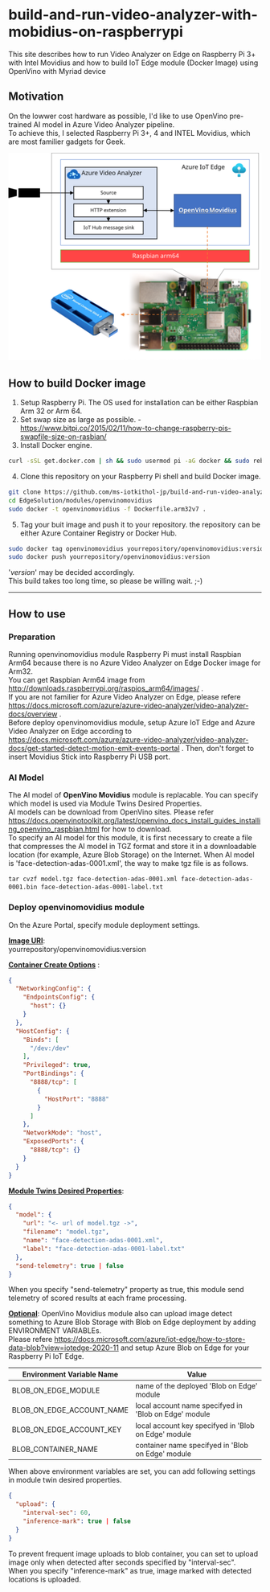 # build-and-run-video-analyzer-with-mobidius-on-raspberrypi
This site describes how to run Video Analyzer on Edge on Raspberry Pi 3+ with Intel Movidius and how to build IoT Edge module (Docker Image) using OpenVino with Myriad device

## Motivation
On the lowwer cost hardware as possible, I'd like to use OpenVino pre-trained AI model in Azure Video Analyzer pipeline.  
To achieve this, I selected Raspberry Pi 3+, 4 and INTEL Movidius, which are most familier gadgets for Geek.  

![arch](images/architecture.svg)

## How to build Docker image  
1. Setup Raspberry Pi. The OS used for installation can be either Raspbian Arm 32 or Arm 64.  
1. Set swap size as large as possible. - https://www.bitpi.co/2015/02/11/how-to-change-raspberry-pis-swapfile-size-on-rasbian/ 
1. Install Docker engine.
```sh
curl -sSL get.docker.com | sh && sudo usermod pi -aG docker && sudo reboot
```
4. Clone this repository on your Raspberry Pi shell and build Docker image.
```sh
git clone https://github.com/ms-iotkithol-jp/build-and-run-video-analyzer-with-mobidius-on-raspberrypi.git
cd EdgeSolution/modules/openvinomovidius
sudo docker -t openvinomovidius -f Dockerfile.arm32v7 .
```
5. Tag your buit image and push it to your repository. the repository can be either Azure Container Registry or Docker Hub.  
```sh
sudo docker tag openvinomovidius yourrepository/openvinomovidius:version
sudo docker push yourrepository/openvinomovidius:version
```
'<i>version</i>' may be decided accordingly.  
This build takes too long time, so please be willing wait. ;-)

---
## How to use  
### Preparation  
Running openvinomovidius module Raspberry Pi must install Raspbian Arm64 because there is no Azure Video Analyzer on Edge Docker image for Arm32.  
You can get Raspbian Arm64 image from http://downloads.raspberrypi.org/raspios_arm64/images/ .  
If you are not familier for Azure Video Analyzer on Edge, please refere https://docs.microsoft.com/azure/azure-video-analyzer/video-analyzer-docs/overview .   
Before deploy openvinomovidius module, setup Azure IoT Edge and Azure Video Analyzer on Edge according to https://docs.microsoft.com/azure/azure-video-analyzer/video-analyzer-docs/get-started-detect-motion-emit-events-portal .
Then, don't forget to insert Movidius Stick into Raspberry Pi USB port.  

### AI Model 
The AI model of <b>OpenVino Movidius</b> module is replacable. You can specify which model is used via Module Twins Desired Properties.  
AI models can be download from OpenVino sites. Please refer https://docs.openvinotoolkit.org/latest/openvino_docs_install_guides_installing_openvino_raspbian.html for how to download.  
To specify an AI model for this module, it is first necessary to create a file that compresses the AI model in TGZ format and store it in a downloadable location (for example, Azure Blob Storage) on the Internet.
When AI model is 'face-detection-adas-0001.xml', the way to make tgz file is as follows.  
```
tar cvzf model.tgz face-detection-adas-0001.xml face-detection-adas-0001.bin face-detection-adas-0001-label.txt
```

### Deploy <b>openvinomovidius</b> module  
On the Azure Portal, specify module deployment settings.

<b><u>Image URI</u></b>:  
yourrepository/openvinomovidius:version 

<b><u>Container Create Options</u></b> :  
```json
{
  "NetworkingConfig": {
    "EndpointsConfig": {
      "host": {}
    }
  },
  "HostConfig": {
    "Binds": [
      "/dev:/dev"
    ],
    "Privileged": true,
    "PortBindings": {
      "8888/tcp": [
        {
          "HostPort": "8888"
        }
      ]
    },
    "NetworkMode": "host",
    "ExposedPorts": {
      "8888/tcp": {}
    }
  }
}
```

<b><u>Module Twins Desired Properties</u></b>:  
```json
{
  "model": {
    "url": "<- url of model.tgz ->",
    "filename": "model.tgz",
    "name": "face-detection-adas-0001.xml",
    "label": "face-detection-adas-0001-label.txt"
  },
  "send-telemetry": true | false
}
```
When you specify "send-telemetry" property as true, this module send telemetry of scored results at each frame processing.



<b><u>Optional</u></b>:
OpenVino Movidius module also can upload image detect something to Azure Blob Storage with Blob on Edge deployment by adding ENVIRONMENT VARIABLEs.  
Please refere https://docs.microsoft.com/azure/iot-edge/how-to-store-data-blob?view=iotedge-2020-11 and setup Azure Blob on Edge for your Raspberry Pi IoT Edge.  

|Environment Variable Name| Value|
|-|-|
|BLOB_ON_EDGE_MODULE| name of the deployed 'Blob on Edge' module|
|BLOB_ON_EDGE_ACCOUNT_NAME|local account name specifyed in 'Blob on Edge' module|
|BLOB_ON_EDGE_ACCOUNT_KEY|local account key specifyed in 'Blob on Edge' module|
|BLOB_CONTAINER_NAME|container name specifyed in 'Blob on Edge' module|

When above environment variables are set, you can add following settings in module twin desired properties.
```json
{
  "upload": {
    "interval-sec": 60,
    "inference-mark": true | false
  }
}
```
To prevent frequent image uploads to blob container, you can set to upload image only when detected after seconds specified by  "interval-sec".  
When you specify "inference-mark" as true, image marked with detected locations is uploaded.
